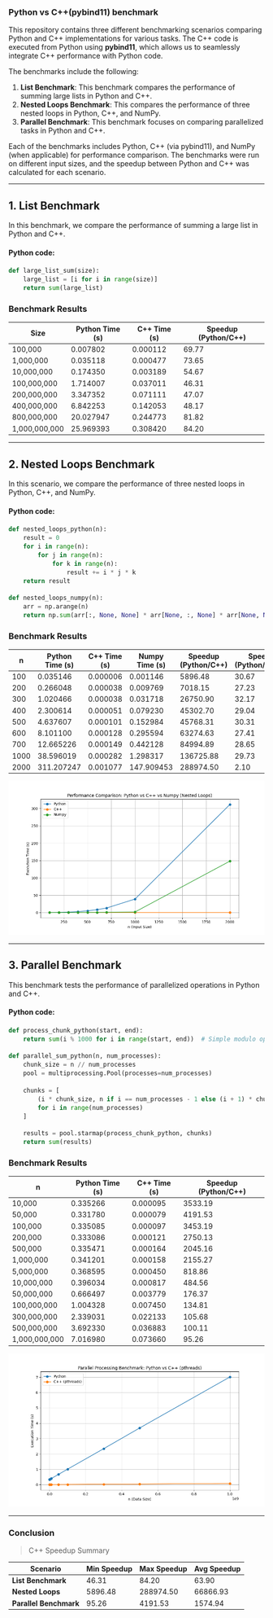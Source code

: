 ### Python vs C++(pybind11) benchmark

This repository contains three different benchmarking scenarios comparing Python and C++ implementations for various tasks. The C++ code is executed from Python using **pybind11**, which allows us to seamlessly integrate C++ performance with Python code.

The benchmarks include the following:

1. **List Benchmark**: This benchmark compares the performance of summing large lists in Python and C++.
2. **Nested Loops Benchmark**: This compares the performance of three nested loops in Python, C++, and NumPy.
3. **Parallel Benchmark**: This benchmark focuses on comparing parallelized tasks in Python and C++.

Each of the benchmarks includes Python, C++ (via pybind11), and NumPy (when applicable) for performance comparison. The benchmarks were run on different input sizes, and the speedup between Python and C++ was calculated for each scenario.

---

## 1. List Benchmark

In this benchmark, we compare the performance of summing a large list in Python and C++.

#### Python code:
```python
def large_list_sum(size):
    large_list = [i for i in range(size)]
    return sum(large_list)
```

### Benchmark Results

| Size          | Python Time (s) | C++ Time (s) | Speedup (Python/C++) |
| ------------- | --------------- | ------------ | -------------------- |
| 100,000       | 0.007802        | 0.000112     | 69.77                |
| 1,000,000     | 0.035118        | 0.000477     | 73.65                |
| 10,000,000    | 0.174350        | 0.003189     | 54.67                |
| 100,000,000   | 1.714007        | 0.037011     | 46.31                |
| 200,000,000   | 3.347352        | 0.071111     | 47.07                |
| 400,000,000   | 6.842253        | 0.142053     | 48.17                |
| 800,000,000   | 20.027947       | 0.244773     | 81.82                |
| 1,000,000,000 | 25.969393       | 0.308420     | 84.20                |

---

## 2. Nested Loops Benchmark

In this scenario, we compare the performance of three nested loops in Python, C++, and NumPy.

#### Python code:
```python
def nested_loops_python(n):
    result = 0
    for i in range(n):
        for j in range(n):
            for k in range(n):
                result += i * j * k
    return result

def nested_loops_numpy(n):
    arr = np.arange(n)
    return np.sum(arr[:, None, None] * arr[None, :, None] * arr[None, None, :])
```

### Benchmark Results

| n    | Python Time (s) | C++ Time (s) | Numpy Time (s) | Speedup (Python/C++) | Speedup (Python/Numpy) |
| ---- | --------------- | ------------ | -------------- | -------------------- | ---------------------- |
| 100  | 0.035146        | 0.000006     | 0.001146       | 5896.48              | 30.67                  |
| 200  | 0.266048        | 0.000038     | 0.009769       | 7018.15              | 27.23                  |
| 300  | 1.020466        | 0.000038     | 0.031718       | 26750.90             | 32.17                  |
| 400  | 2.300614        | 0.000051     | 0.079230       | 45302.70             | 29.04                  |
| 500  | 4.637607        | 0.000101     | 0.152984       | 45768.31             | 30.31                  |
| 600  | 8.101100        | 0.000128     | 0.295594       | 63274.63             | 27.41                  |
| 700  | 12.665226       | 0.000149     | 0.442128       | 84994.89             | 28.65                  |
| 1000 | 38.596019       | 0.000282     | 1.298317       | 136725.88            | 29.73                  |
| 2000 | 311.207247      | 0.001077     | 147.909453     | 288974.50            | 2.10                   |


![](./nesteed_loop_benchmark/performance_comparison.png)

---

## 3. Parallel Benchmark

This benchmark tests the performance of parallelized operations in Python and C++.

#### Python code:
```python
def process_chunk_python(start, end):
    return sum(i % 1000 for i in range(start, end))  # Simple modulo operation to limit value size

def parallel_sum_python(n, num_processes):
    chunk_size = n // num_processes
    pool = multiprocessing.Pool(processes=num_processes)

    chunks = [
        (i * chunk_size, n if i == num_processes - 1 else (i + 1) * chunk_size)
        for i in range(num_processes)
    ]

    results = pool.starmap(process_chunk_python, chunks)
    return sum(results)
```

### Benchmark Results

| n             | Python Time (s) | C++ Time (s) | Speedup (Python/C++) |
| ------------- | --------------- | ------------ | -------------------- |
| 10,000        | 0.335266        | 0.000095     | 3533.19              |
| 50,000        | 0.331780        | 0.000079     | 4191.53              |
| 100,000       | 0.335085        | 0.000097     | 3453.19              |
| 200,000       | 0.333086        | 0.000121     | 2750.13              |
| 500,000       | 0.335471        | 0.000164     | 2045.16              |
| 1,000,000     | 0.341201        | 0.000158     | 2155.27              |
| 5,000,000     | 0.368595        | 0.000450     | 818.86               |
| 10,000,000    | 0.396034        | 0.000817     | 484.56               |
| 50,000,000    | 0.666497        | 0.003779     | 176.37               |
| 100,000,000   | 1.004328        | 0.007450     | 134.81               |
| 300,000,000   | 2.339031        | 0.022133     | 105.68               |
| 500,000,000   | 3.692330        | 0.036883     | 100.11               |
| 1,000,000,000 | 7.016980        | 0.073660     | 95.26                |


![](./parallel_benchmark/parallel_processing_benchmark.png)


---

### Conclusion
> C++ Speedup Summary


| Scenario               | Min Speedup | Max Speedup | Avg Speedup |
| ---------------------- | ----------- | ----------- | ----------- |
| **List Benchmark**     | 46.31       | 84.20       | 63.90       |
| **Nested Loops**       | 5896.48     | 288974.50   | 66866.93    |
| **Parallel Benchmark** | 95.26       | 4191.53     | 1574.94     |